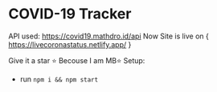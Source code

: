 # COVID-19 Tracker


API used: https://covid19.mathdro.id/api
Now Site is live on { https://livecoronastatus.netlify.app/ }

Give it a star ⭐ Becouse I am MB⭐ 
Setup:
- run ```npm i && npm start```
